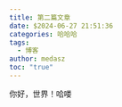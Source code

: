 ```yaml
---
title: 第二篇文章
date: $2024-06-27 21:51:36
categories: 哈哈哈
tags:
  - 博客
author: medasz
toc: "true"
---
```

你好，世界！哈喽